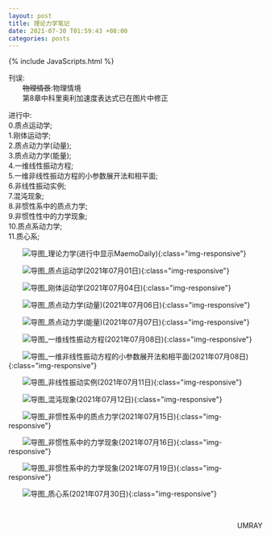 ```yaml
---
layout: post
title: 理论力学笔记
date: 2021-07-30 T01:59:43 +08:00
categories: posts
---
```


{% include JavaScripts.html %}

刊误:  
&emsp;&emsp;~~物理情景~~:物理情境  
&emsp;&emsp;第8章中科里奥利加速度表达式已在图片中修正  

进行中:  
0.质点运动学;  
1.刚体运动学;  
2.质点动力学(动量);  
3.质点动力学(能量);  
4.一维线性振动方程;  
5.一维非线性振动方程的小参数展开法和相平面;  
6.非线性振动实例;  
7.混沌现象;  
8.非惯性系中的质点力学;  
9.非惯性性中的力学现象;  
10.质点系动力学;  
11.质心系;  

&emsp;&emsp;![导图_理论力学(进行中显示MaemoDaily)](/include/MaemoDaily/Latest.jpg){:class="img-responsive"}  

&emsp;&emsp;![导图_质点运动学(2021年07月01日)](/include/TMC/0.质点运动学.png){:class="img-responsive"}  

&emsp;&emsp;![导图_刚体运动学(2021年07月04日)](/include/TMC/1.刚体运动学.png){:class="img-responsive"}  

&emsp;&emsp;![导图_质点动力学(动量)(2021年07月06日)](/include/TMC/2.质点动力学(动量).png){:class="img-responsive"}  

&emsp;&emsp;![导图_质点动力学(能量)(2021年07月07日)](/include/TMC/3.质点动力学(能量).png){:class="img-responsive"}  

&emsp;&emsp;![导图_一维线性振动方程(2021年07月08日)](/include/TMC/4.一维线性振动方程.png){:class="img-responsive"}  

&emsp;&emsp;![导图_一维非线性振动方程的小参数展开法和相平面(2021年07月08日)](/include/TMC/5.一维非线性振动方程的小参数展开法和相平面.png){:class="img-responsive"}  

&emsp;&emsp;![导图_非线性振动实例(2021年07月11日)](/include/TMC/6.非线性振动实例.png){:class="img-responsive"}  

&emsp;&emsp;![导图_混沌现象(2021年07月12日)](/include/TMC/7.混沌现象.png){:class="img-responsive"}  

&emsp;&emsp;![导图_非惯性系中的质点力学(2021年07月15日)](/include/TMC/8.非惯性系中的质点力学.png){:class="img-responsive"}  

&emsp;&emsp;![导图_非惯性系中的力学现象(2021年07月16日)](/include/TMC/9.非惯性系中的力学现象.png){:class="img-responsive"}  

&emsp;&emsp;![导图_非惯性系中的力学现象(2021年07月19日)](/include/TMC/10.质点系动力学.png){:class="img-responsive"}  

&emsp;&emsp;![导图_质心系(2021年07月30日)](/include/TMC/11.质心系.png){:class="img-responsive"}  

&emsp;&emsp;
<p align="right">UMRAY</p>
